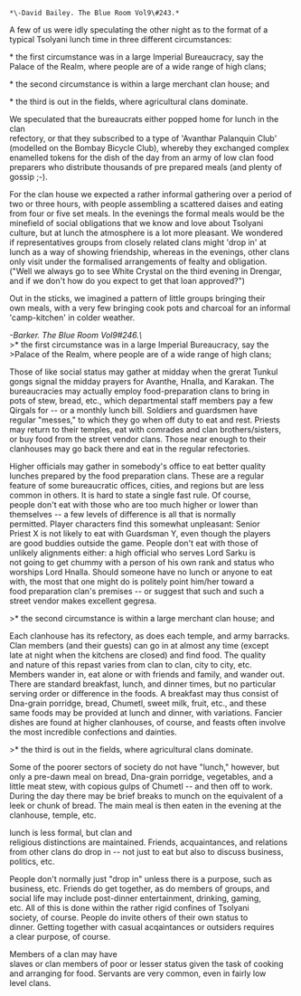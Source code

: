 	*\-David Bailey. The Blue Room Vol9\#243.*  
A few of us were idly speculating the other night as to the format of a   
typical Tsolyani lunch time in three different circumstances:

\* the first circumstance was in a large Imperial Bureaucracy, say the   
Palace   of the Realm, where people are of a wide range of high clans;

\* the second circumstance is within a large merchant clan house; and

\* the third is out in the fields, where agricultural clans dominate.

We speculated that the bureaucrats either popped home for lunch in the clan   
refectory, or that they subscribed to a type of 'Avanthar Palanquin Club'   
(modelled on the Bombay Bicycle Club), whereby they exchanged complex   
enamelled tokens for the dish of the day from an army of low clan food   
preparers who distribute thousands of pre prepared meals (and plenty of   
gossip ;-).

For the clan house we expected a rather informal gathering over a period of   
two or three hours, with people assembling a scattered daises and eating   
from four or five set meals.  In the evenings the formal meals would be the   
minefield of social obligations that we know and love about Tsolyani   
culture, but at lunch the atmosphere is a lot more pleasant.  We wondered   
if  representatives groups from closely related clans might 'drop in' at   
lunch as a way of showing friendship, whereas in the evenings, other clans   
only visit under the formalised arrangements of fealty and obligation.    
("Well we always go to see White Crystal on the third evening in Drengar,   
and if we don't how do you expect to get that loan approved?")

Out in the sticks, we imagined a pattern of little groups bringing their   
own meals, with a very few bringing cook pots and charcoal for an informal   
'camp-kitchen' in colder weather.

*\-Barker. The Blue Room Vol9\#246.\\*  
\>\* the first circumstance was in a large Imperial Bureaucracy, say the   
\>Palace of the Realm, where people are of a wide range of high clans;

Those of like social status may gather at midday when the grerat Tunkul   
gongs signal the midday prayers for Avanthe, Hnalla, and Karakan. The   
bureaucracies may actually employ food-preparation clans to bring in   
pots of stew, bread, etc., which departmental staff members pay a few   
Qirgals for \-- or a monthly lunch bill. Soldiers and guardsmen have   
regular "messes," to which they go when off duty to eat and rest. Priests   
may return to their temples, eat with comrades and clan brothers/sisters,   
or buy food from the street vendor clans. Those near enough to their   
clanhouses may go back there and eat in the regular refectories.

Higher officials may gather in somebody's office to eat better quality   
lunches prepared by the food preparation clans. These are a regular   
feature of some bureaucratic offices, cities, and regions but are less   
common in others. It is hard to state a single fast rule. Of course,   
people don't eat with those who are too much higher or lower than   
themselves \-- a few levels of difference is all that is normally   
permitted. Player characters find this somewhat unpleasant: Senior   
Priest X is not likely to eat with Guardsman Y, even though the players   
are good buddies outside the game. People don't eat with those of   
unlikely alignments either: a high official who serves Lord Sarku is   
not going to get chummy with a person of his own rank and status who   
worships Lord Hnalla. Should someone have no lunch or anyone to eat   
with, the most that one might do is politely point him/her toward a   
food preparation clan's premises \-- or suggest that such and such a   
street vendor makes excellent gegresa.

\>\* the second circumstance is within a large merchant clan house; and

Each clanhouse has its refectory, as does each temple, and army barracks.   
Clan members (and their guests) can go in at almost any time (except   
late at night when the kitchens are closed) and find food. The quality   
and nature of this repast varies from clan to clan, city to city, etc.   
Members wander in, eat alone or with friends and family, and wander out.   
There are standard breakfast, lunch, and dinner times, but no particular   
serving order or difference in the foods. A breakfast may thus consist of   
Dna-grain porridge, bread, Chumetl, sweet milk, fruit, etc., and these   
same foods may be provided at lunch and dinner, with variations. Fancier   
dishes are found at higher clanhouses, of course, and feasts often involve   
the most incredible confections and dainties.

\>\* the third is out in the fields, where agricultural clans dominate.

Some of the poorer sectors of society do not have "lunch," however, but   
only a pre-dawn meal on bread, Dna-grain porridge, vegetables, and a   
little meat stew, with copious gulps of Chumetl \-- and then off to work.   
During the day there may be brief breaks to munch on the equivalent of a   
leek or chunk of bread. The main meal is then eaten in the evening at the   
clanhouse, temple, etc.

lunch is less formal, but clan and   
religious distinctions are maintained. Friends, acquaintances, and relations   
from other clans do drop in \-- not just to eat but also to discuss business,   
politics, etc.

People don't normally just "drop in" unless there is a purpose, such as   
business, etc. Friends do get together, as do members of groups, and   
social life may include post-dinner entertainment, drinking, gaming,   
etc. All of this is done within the rather rigid confines of Tsolyani   
society, of course. People do invite others of their own status to   
dinner. Getting together with casual acqaintances or outsiders requires   
a clear purpose, of course.

Members of a clan may have   
slaves or clan members of poor or lesser status given the task of cooking   
and arranging for food. Servants are very common, even in fairly low   
level clans.  
